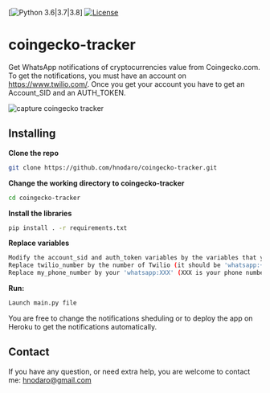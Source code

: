 [![Python 3.6|3.7|3.8](https://img.shields.io/badge/Python-3.6%2F3.7%2F3.8-blue.svg)] [![License](https://img.shields.io/badge/License-Apache%202.0-blue.svg)](https://opensource.org/licenses/Apache-2.0)

# coingecko-tracker
Get WhatsApp notifications of cryptocurrencies value from Coingecko.com. To get the notifications, you must have an account on https://www.twilio.com/. Once you get your account you have to get an Account_SID and an AUTH_TOKEN.

![capture coingecko tracker](https://user-images.githubusercontent.com/15652168/98995300-6a2ea880-2531-11eb-843a-aa4fa2e3900f.jpg)

## Installing

**Clone the repo**
```bash
git clone https://github.com/hnodaro/coingecko-tracker.git
```
**Change the working directory to coingecko-tracker**
```bash
cd coingecko-tracker
```

**Install the libraries**
```bash
pip install . -r requirements.txt
```

**Replace variables**
```bash
Modify the account_sid and auth_token variables by the variables that you get from Twilio.
Replace twilio_number by the number of Twilio (it should be 'whatsapp:+14155238886')
Replace my_phone_number by your 'whatsapp:XXX' (XXX is your phone number)
```

**Run:**
```bash
Launch main.py file
```
You are free to change the notifications sheduling or to deploy the app on Heroku to get the notifications automatically.

## Contact

If you have any question, or need extra help, you are welcome to contact me: hnodaro@gmail.com
